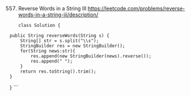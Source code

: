 557. Reverse Words in a String III https://leetcode.com/problems/reverse-words-in-a-string-iii/description/

     ```
     class Solution {
    public String reverseWords(String s) {
        String[] str = s.split("\\s");
        StringBuilder res = new StringBuilder();
        for(String news:str){
            res.append(new StringBuilder(news).reverse());
            res.append(" ");
        }
        return res.toString().trim();
    }
}
     ```
